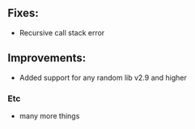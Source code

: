 ## Fixes:
  - Recursive call stack error

## Improvements: 
  - Added support for any random lib v2.9 and higher

### Etc
  - many more things